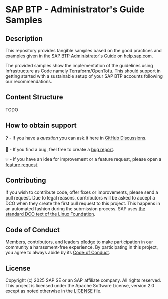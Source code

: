 <!--- Register repository https://api.reuse.software/register, then add REUSE badge:
[![REUSE status](https://api.reuse.software/badge/github.com/SAP-samples/REPO-NAME)](https://api.reuse.software/info/github.com/SAP-samples/REPO-NAME)
-->

# SAP BTP - Administrator's Guide Samples

## Description

This repository provides tangible samples based on the good practices and examples given in the [SAP BTP Administrator's Guide](https://help.sap.com/docs/btp/btp-admin-guide/btp-admin-guide) on [help.sap.com](https://help.sap.com/docs/).

The provided samples show the implementation of the guidelines using Infrastructure as Code namely [Terraform](https://www.terraform.io/)/[OpenTofu](https://opentofu.org/). This should support in getting started with a sustainable setup of your SAP BTP accounts following our recommendations.

## Content Structure

TODO

## How to obtain support

❓ - If you have a *question* you can ask it here in [GitHub Discussions](https://github.com/SAP-samples/btp-admin-guide-samples/discussions/).

🐞 - If you find a bug, feel free to create a [bug report](https://github.com/SAP-samples/btp-admin-guide-samples/issues/new?assignees=&labels=bug%2Cneeds-triage&projects=&template=bug_report.yml&title=%5BBUG%5D).

💡 - If you have an idea for improvement or a feature request, please open a [feature request](https://github.com/SAP-samples/btp-admin-guide-samples/issues/new?assignees=&labels=enhancement%2Cneeds-triage&projects=&template=feature_request.yml&title=%5BFEATURE%5D).


## Contributing

If you wish to contribute code, offer fixes or improvements, please send a pull request. Due to legal reasons, contributors will be asked to accept a DCO when they create the first pull request to this project. This happens in an automated fashion during the submission process. SAP uses [the standard DCO text of the Linux Foundation](https://developercertificate.org/).

## Code of Conduct

Members, contributors, and leaders pledge to make participation in our community a harassment-free experience. By participating in this project, you agree to always abide by its [Code of Conduct](https://github.com/SAP/.github/blob/main/CODE_OF_CONDUCT.md).

## License

Copyright (c) 2025 SAP SE or an SAP affiliate company. All rights reserved. This project is licensed under the Apache Software License, version 2.0 except as noted otherwise in the [LICENSE](LICENSE) file.
